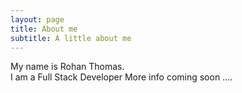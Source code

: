 ```yaml
---
layout: page
title: About me
subtitle: A little about me
---
```


My name is Rohan Thomas.  
I am a Full Stack Developer
More info coming soon ....
